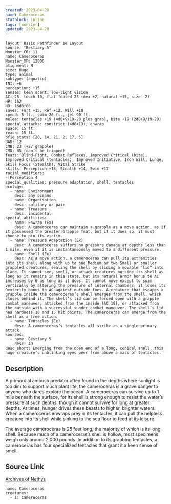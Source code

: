 ```yaml
---
created: 2023-04-28
name: Cameroceras
statblock: inline
tags: [monster]
updated: 2023-04-28
---
```

```statblock
layout: Basic Pathfinder 1e Layout
source: "Bestiary 5"
Monster_CR: 11
name: Cameroceras
Monster_XP: 12800
alignment: N
size: Huge
type: animal
subtype: (aquatic)
INI: +6
perception: +15
senses: keen scent, low-light vision
AC: 25, touch 10, flat-footed 23 (dex +2, natural +15, size -2)
HP: 152
HD: 16d8+80
saves: Fort +15, Ref +12, Will +10
speed: 5 ft., swim 20 ft., jet 90 ft.
melee: tentacles +19 (4d8+9/19-20 plus grab), bite +19 (2d8+9/19-20)
special_attacks: constrict (4d8+13), enwrap
space: 15 ft.
reach: 15 ft.
pf1e_stats: [28, 14, 21, 2, 17, 5]
BAB: 12
CMB: 23 (+27 grapple)
CMD: 35 (can’t be tripped)
feats: Blind-Fight, Combat Reflexes, Improved Critical (bite), Improved Critical (tentacles), Improved Initiative, Iron Will, Lunge, Skill Focus (Stealth), Vital Strike
skills: Perception +15, Stealth +14, Swim +17
racial_modifiers:
- Perception 4
special_qualities: pressure adaptation, shell, tentacles
ecology:
  - name: Environment
    desc: any oceans
  - name: Organisation
    desc: solitary or pair
  - name: Treasure
    desc: incidental
special_abilities:
  - name: Enwrap (Ex)
    desc: A cameroceras can maintain a grapple as a move action, as if it possessed the Greater Grapple feat, but if it does so, it must choose to pin its victim.
  - name: Pressure Adaptation (Ex)
    desc: A cameroceras suffers no pressure damage at depths less than 1 mile, even if it is instantaneously moved to a different pressure.
  - name: Shell (Ex)
    desc: As a move action, a cameroceras can pull its extremities into its shell along with up to one Medium or two Small or smaller grappled creatures, sealing the shell by sliding a movable “lid” into place. It cannot see, smell, or attack creatures outside its shell as long as it remains in this state, but its natural armor bonus to AC increases by 6 as long as it does. It cannot move except to swim vertically by altering the pressure of internal chambers; it loses its Dexterity bonus to AC against outside foes. A creature that escapes a grapple inside the cameroceras’s shell emerges from the shell, which closes behind it. The shell’s lid can be forced open with a grapple combat maneuver, attacked from the inside (AC 19), or attacked from the outside with a successful sunder combat maneuver. The shell’s lid has hardness 10 and 15 hit points. The cameroceras can emerge from the shell as a free action.
  - name: Tentacles (Ex)
    desc: A cameroceras’s tentacles all strike as a single primary attack.
sources:
  - name: Bestiary 5
    desc: 49
desc_short: Emerging from the open end of a long, conical shell, this huge creature’s unblinking eyes peer from above a mass of tentacles.
```
## Description
A primordial ambush predator often found in the depths where sunlight is too dim to support much plant life, the cameroceras is a grave danger to anyone who dares explore the ocean. A cameroceras can survive up to 1 mile beneath the surface, for its shell is strong enough to resist the water’s pressure at such depths, though it cannot survive for long at greater depths. At times, hunger drives these beasts to higher, brighter waters. When a cameroceras enwraps prey in its tentacles, it can pull the helpless creature into its shell while sinking to the sea floor to feed at its leisure.

The average cameroceras is 25 feet long, the majority of which is its long shell. Because much of a cameroceras’s shell is hollow, most specimens weigh only around 2,000 pounds. In addition to its grabbing tentacles, a cameroceras has four specialized tentacles that grant it a keen sense of smell.
## Source Link
[Archives of Nethys](https://aonprd.com/MonsterDisplay.aspx?ItemName=Cameroceras)
```encounter-table
name: Cameroceras
creatures:
  - 1: Cameroceras
```
